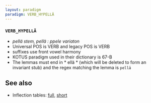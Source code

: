 ```yaml
---
layout: paradigm
paradigm: VERB_HYPELLÄ
---
```

### ` VERB_HYPELLÄ `

* _pellä stem, pellä : ppele variaton_
* Universal POS is VERB and legacy POS is VERB
* suffixes use front vowel harmony
* KOTUS paradigm used in their dictionary is 67-B
* The lemmas must end in * ellä * (which will be deleted to form an invariant stub) and the regex matching the lemma is ` pellä `

## See also

* Inflection tables: [full](gen/H/hypellä.html), [short](gen/H/hypellä_wikt.html)

